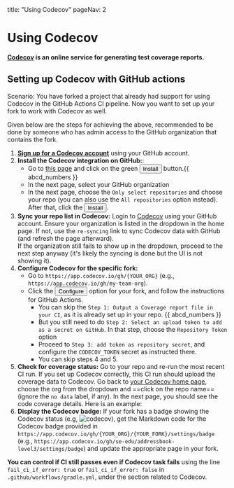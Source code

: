 <frontmatter>
  title: "Using Codecov"
  pageNav: 2
</frontmatter>

# Using Codecov

<div class="lead">

**[Codecov](https://about.codecov.io/) is an online service for generating test coverage reports.**
</div>

## Setting up Codecov with GitHub actions

Scenario: You have forked a project that already had support for using Codecov in the GitHub Actions CI pipeline. Now you want to set up your fork to work with Codecov as well.

Given below are the steps for achieving the above, recommended to be done by someone who has admin access to the GitHub organization that contains the fork.

1. [**Sign up for a Codecov account**](https://app.codecov.io/signup/) using your GitHub account.
1. **Install the Codecov integration on GitHub:**:
   * Go to [this page](https://github.com/apps/codecov) and click on the green <button type="button" class="btn btn-success btn-sm">Install</button> button.{{ abcd_numbers }}
   * In the next page, select your GitHub organization
   * In the next page, choose the `Only select repositories` and choose your repo (you can also use the `All repositories` option instead). After that, click the <button type="button" class="btn btn-success btn-sm">Install</button>.<br>
      <pic src="images/codecov/select-repo.png" width="400" />
1. **Sync your repo list in Codecov:** Login to [Codecov](https://app.codecov.io) using your GitHub account. Ensure your organization is listed in the dropdown in the home page. If not, use the `re-syncing` link to sync Codecov data with GitHub (and refresh the page afterward).<br>
  If the organization still fails to show up in the dropdown, proceed to the next step anyway (it's likely the syncing is done but the UI is not showing it).
1. **Configure Codecov for the specific fork:**
   * Go to `https://app.codecov.io/gh/{YOUR_ORG}` (e.g., `https://app.codecov.io/gh/my-team-org`).
   * Click the <button type="button" class="btn btn-primary btn-sm">Configure</button> option for your fork, and follow the instructions for GitHub Actions.
     * You can skip the `Step 1: Output a Coverage report file in your CI`, as it is already set up in your repo. {{ abcd_numbers }}
     * But you still need to do `Step 2: Select an upload token to add as a secret on GitHub`. In that step, choose the `Repository Token` option
     * Proceed to `Step 3: add token as repository secret`, and configure the `CODECOV_TOKEN` secret as instructed there.
     * You can skip steps 4 and 5.
1. **Check for coverage status:** Go to your repo and re-run the most recent CI run. If you set up Codecov correctly, this CI run should upload the coverage data to Codecov. Go back to [your Codecov home page](https://app.codecov.io/gh), choose the org from the dropdown and ==click on the repo name== (ignore the `no data` label, if any). In the next page, you should see the code coverage details. Here is an example:
   <pic src="images/codecov/coverage-example.png"/>
1. **Display the Codecov badge:** If your fork has a badge showing the Codecov status (e.g, ![codecov](https://codecov.io/gh/se-edu/addressbook-level3/branch/master/graph/badge.svg)), get the Markdown code for the Codecov badge provided in `https://app.codecov.io/gh/{YOUR_ORG}/{YOUR_FORK}/settings/badge` (e.g., `https://app.codecov.io/gh/se-edu/addressbook-level3/settings/badge`) and update the appropriate page in your fork.

<box type="tip" seamless>

**You can control if CI still passes even if Codecov task fails** using the line<br> `fail_ci_if_error: true` or `fail_ci_if_error: false` in `.github/workflows/gradle.yml`, under the section related to Codecov.
</box>
